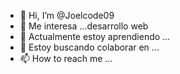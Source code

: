 - 👋 Hi, I’m @Joelcode09
- 👀 Me interesa ...desarrollo web
- 🌱 Actualmente estoy aprendiendo ...
- 💞️ Estoy buscando colaborar en ...
- 📫 How to reach me ...

<!---
Joelcode09/Joelcode09 is a ✨ special ✨ repository because its `README.md` (this file) appears on your GitHub profile.
You can click the Preview link to take a look at your changes.
--->
